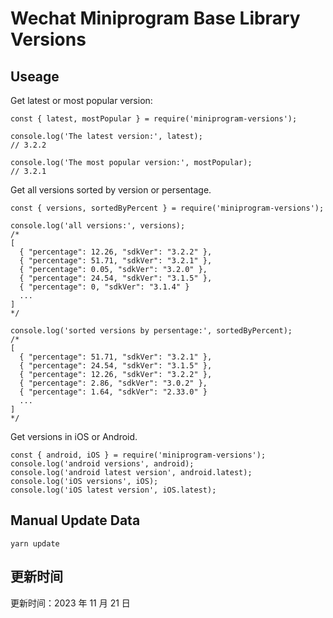 
# Wechat Miniprogram Base Library Versions

## Useage

Get latest or most popular version:

```;
const { latest, mostPopular } = require('miniprogram-versions');

console.log('The latest version:', latest);
// 3.2.2

console.log('The most popular version:', mostPopular);
// 3.2.1

```

Get all versions sorted by version or persentage.

```
const { versions, sortedByPercent } = require('miniprogram-versions');

console.log('all versions:', versions);
/*
[
  { "percentage": 12.26, "sdkVer": "3.2.2" },
  { "percentage": 51.71, "sdkVer": "3.2.1" },
  { "percentage": 0.05, "sdkVer": "3.2.0" },
  { "percentage": 24.54, "sdkVer": "3.1.5" },
  { "percentage": 0, "sdkVer": "3.1.4" }
  ...
]
*/

console.log('sorted versions by persentage:', sortedByPercent);
/*
[
  { "percentage": 51.71, "sdkVer": "3.2.1" },
  { "percentage": 24.54, "sdkVer": "3.1.5" },
  { "percentage": 12.26, "sdkVer": "3.2.2" },
  { "percentage": 2.86, "sdkVer": "3.0.2" },
  { "percentage": 1.64, "sdkVer": "2.33.0" }
  ...
]
*/
```

Get versions in iOS or Android.

```
const { android, iOS } = require('miniprogram-versions');
console.log('android versions', android);
console.log('android latest version', android.latest);
console.log('iOS versions', iOS);
console.log('iOS latest version', iOS.latest);
```

## Manual Update Data

```
yarn update
```

## 更新时间

更新时间：2023 年 11 月 21 日
